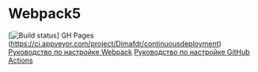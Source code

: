 # Webpack5
[![Build status](https://ci.appveyor.com/api/projects/status/906c4b2fqacmg3io?svg=true)] GH Pages (https://ci.appveyor.com/project/Dimafdr/continuousdeployment)
[Руководство по настройке Webpack](https://webpack.js.org/guides/)
[Руководство по настройке GitHub Actions](https://docs.github.com/en/actions/quickstart)
